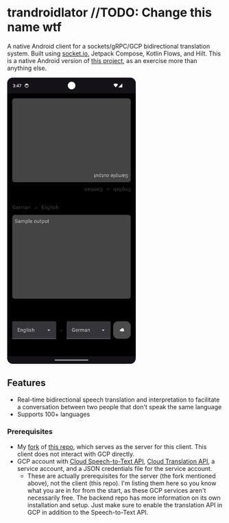 # trandroidlator //TODO: Change this name wtf
A native Android client for a sockets/gRPC/GCP bidirectional translation system. Built using [socket.io](https://socket.io/blog/native-socket-io-and-android/), Jetpack Compose, Kotlin Flows, and Hilt. This is a native Android version of [this project](https://socket.io/blog/native-socket-io-and-android/), as an exercise more than anything else.

<img src="screenshots/1.png" alt="Main Screenshot" width="300"/>

## Features
- Real-time bidirectional speech translation and interpretation to facilitate a conversation between two people that don't speak the same language
- Supports 100+ languages

### Prerequisites
- My [fork](https://github.com/critt/transcription_service) of [this repo](saharmor/realtime-transcription-playground), which serves as the server for this client. This client does not interact with GCP directly.
- GCP account with [Cloud Speech-to-Text API](https://cloud.google.com/speech-to-text/?hl=en), [Cloud Translation API](https://cloud.google.com/translate?hl=en), a service account, and a JSON credentials file for the service account.
    - These are actually prerequisites for the server (the fork mentioned above), not the client (this repo). I'm listing them here so you know what you are in for from the start, as these GCP services aren't necessarily free. The backend repo has more information on its own installation and setup. Just make sure to enable the translation API in GCP in addition to the Speech-to-Text API.
